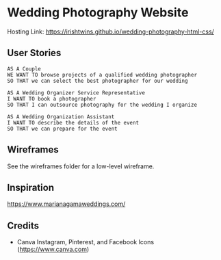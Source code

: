 # Wedding Photography Website

Hosting Link: https://irishtwins.github.io/wedding-photography-html-css/

## User Stories

```
AS A Couple
WE WANT TO browse projects of a qualified wedding photographer
SO THAT we can select the best photographer for our wedding

AS A Wedding Organizer Service Representative
I WANT TO book a photographer
SO THAT I can outsource photography for the wedding I organize

AS A Wedding Organization Assistant
I WANT TO describe the details of the event 
SO THAT we can prepare for the event
```

## Wireframes

See the wireframes folder for a low-level wireframe.

## Inspiration

https://www.marianagamaweddings.com/

## Credits

- Canva Instagram, Pinterest, and Facebook Icons (https://www.canva.com)